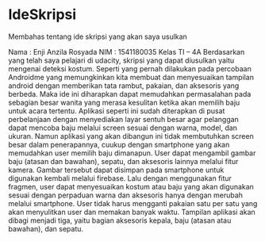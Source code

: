 # IdeSkripsi
Membahas tentang ide skripsi yang akan saya usulkan

Nama	: Enji Anzila Rosyada
NIM	: 1541180035
Kelas TI – 4A
Berdasarkan yang telah saya pelajari di udacity, skripsi yang dapat diusulkan yaitu mengenai deteksi kostum. Seperti yang pernah dilakukan pada percobaan Androidme yang memungkinkan kita membuat dan menyesuaikan tampilan android dengan memberikan tata rambut, pakaian, dan aksesoris yang berbeda. Maka ide ini diharapkan dapat memudahkan permasalahan pada sebagian besar wanita yang merasa kesulitan ketika akan memilih baju untuk acara tertentu. Aplikasi seperti ini sudah diterapkan di pusat perbelanjaan dengan menyediakan layar sentuh besar agar pelanggan dapat mencoba baju melalui screen sesuai dengan warna, model, dan ukuran.
Namun aplikasi yang akan dibangun ini tidak membutuhkan screen besar dalam penerapannya, cuukup dengan smartphone yang akan memudahkan user memilih baju dimanapun. User dapat mengambil gambar baju (atasan dan bawahan), sepatu, dan aksesoris lainnya melalui fitur kamera. Gambar tersebut dapat disimpan pada smartphone untuk digunakan kembali melalui firebase. Lalu dengan menggunakan fitur fragmen, user dapat menyesuaikan kostum atau baju yang akan digunakan sesuai dengan perpaduan warna dan aksesoris hanya dengan merubah melalui smartphone. User tidak harus mengganti pakaian satu per satu yang akan menyulitkan user dan memakan banyak waktu. Tampilan aplikasi akan dibagi menjadi tiga, yaitu bagian aksesoris kepala, baju (atasan atau bawahan), dan sepatu.
